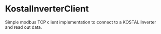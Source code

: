 # KostalInverterClient
Simple modbus TCP client implementation to connect to a KOSTAL Inverter and read out data.
